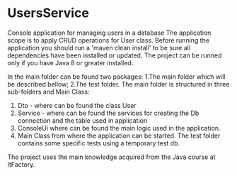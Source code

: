# UsersService
Console application for managing users in a database
The application scope is to apply CRUD operations for User class.
Before running the application you should run a 'maven clean install' to be sure all dependencies have been installed or updated.
The project can be runned only if you have Java 8 or greater installed.

  In the main folder can be found two packages:
  1.The main folder which will be described bellow;
  2.The test folder.
  The main folder is structured in three sub-folders and Main Class:
1. Dto - where can be found the class User
2. Service - where can be found the services for creating the Db connection and the table used in application
3. ConsoleUi where can be found the main logic used in the application.
4. Main Class from where the application can be started.
   The test folder contains some specific tests using a temporary test db.

The project uses the main knowledge acquired from the Java course at ItFactory.

